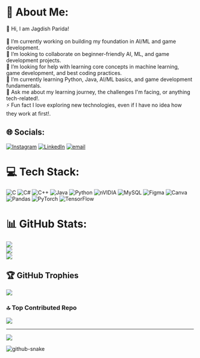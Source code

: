 # 💫 About Me:
👋 Hi, I am Jagdish Parida!<br><br>🔭 I’m currently working on building my foundation in AI/ML and game development.<br>👯 I’m looking to collaborate on beginner-friendly AI, ML, and game development projects.<br>🤝 I’m looking for help with learning core concepts in machine learning, game development, and best coding practices.<br>🌱 I’m currently learning Python, Java, AI/ML basics, and game development fundamentals.<br>💬 Ask me about my learning journey, the challenges I'm facing, or anything tech-related!.<br>⚡ Fun fact I love exploring new technologies, even if I have no idea how they work at first!.


## 🌐 Socials:
[![Instagram](https://img.shields.io/badge/Instagram-%23E4405F.svg?logo=Instagram&logoColor=white)](https://instagram.com/jagtap_vinay_07) [![LinkedIn](https://img.shields.io/badge/LinkedIn-%230077B5.svg?logo=linkedin&logoColor=white)](https://www.linkedin.com/in/vinay-jagtap-565a05323/?lipi=urn%3Ali%3Apage%3Ad_flagship3_feed%3BFkEie3oQRtGIC1KaIAj3rQ%3D%3D) [![email](https://img.shields.io/badge/Email-D14836?logo=gmail&logoColor=white)](mailto:vinayjagtap006@gmail.com) 

# 💻 Tech Stack:
![C](https://img.shields.io/badge/c-%2300599C.svg?style=for-the-badge&logo=c&logoColor=white) ![C#](https://img.shields.io/badge/c%23-%23239120.svg?style=for-the-badge&logo=csharp&logoColor=white) ![C++](https://img.shields.io/badge/c++-%2300599C.svg?style=for-the-badge&logo=c%2B%2B&logoColor=white) ![Java](https://img.shields.io/badge/java-%23ED8B00.svg?style=for-the-badge&logo=openjdk&logoColor=white) ![Python](https://img.shields.io/badge/python-3670A0?style=for-the-badge&logo=python&logoColor=ffdd54) ![nVIDIA](https://img.shields.io/badge/cuda-000000.svg?style=for-the-badge&logo=nVIDIA&logoColor=green) ![MySQL](https://img.shields.io/badge/mysql-4479A1.svg?style=for-the-badge&logo=mysql&logoColor=white) ![Figma](https://img.shields.io/badge/figma-%23F24E1E.svg?style=for-the-badge&logo=figma&logoColor=white) ![Canva](https://img.shields.io/badge/Canva-%2300C4CC.svg?style=for-the-badge&logo=Canva&logoColor=white) ![Pandas](https://img.shields.io/badge/pandas-%23150458.svg?style=for-the-badge&logo=pandas&logoColor=white) ![PyTorch](https://img.shields.io/badge/PyTorch-%23EE4C2C.svg?style=for-the-badge&logo=PyTorch&logoColor=white) ![TensorFlow](https://img.shields.io/badge/TensorFlow-%23FF6F00.svg?style=for-the-badge&logo=TensorFlow&logoColor=white)
# 📊 GitHub Stats:
![](https://github-readme-stats.vercel.app/api?username=VINAY07010&theme=dark&hide_border=false&include_all_commits=true&count_private=false)<br/>
![](https://github-readme-streak-stats.herokuapp.com/?user=VINAY07010&theme=dark&hide_border=false)<br/>
![](https://github-readme-stats.vercel.app/api/top-langs/?username=VINAY07010&theme=dark&hide_border=false&include_all_commits=true&count_private=false&layout=compact)

## 🏆 GitHub Trophies
![](https://github-profile-trophy.vercel.app/?username=VINAY07010&theme=shadow_red&no-frame=false&no-bg=true&margin-w=4)

### 🔝 Top Contributed Repo
![](https://github-contributor-stats.vercel.app/api?username=VINAY07010&limit=5&theme=dark&combine_all_yearly_contributions=true)

---
[![](https://visitcount.itsvg.in/api?id=VINAY07010&icon=8&color=0)](https://visitcount.itsvg.in)

<!-- Proudly created with GPRM ( https://gprm.itsvg.in ) -->

<picture>
  <source media="(prefers-color-scheme: dark)" srcset="https://raw.githubusercontent.com/VINAY07010/VINAY07010/output/github-snake-dark.svg" />
  <source media="(prefers-color-scheme: light)" srcset="https://raw.githubusercontent.com/VINAY07010/VINAY07010/output/github-snake.svg" />
  <img alt="github-snake" src="https://raw.githubusercontent.com/VINAY07010/VINAY07010/output/github-snake.svg" />
</picture>
